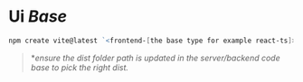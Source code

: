 # Ui *Base*

```powershell
npm create vite@latest `<frontend-[the base type for example react-ts]>`
```

>  **ensure the dist folder path is updated in the server/backend code base to pick the right dist.*
